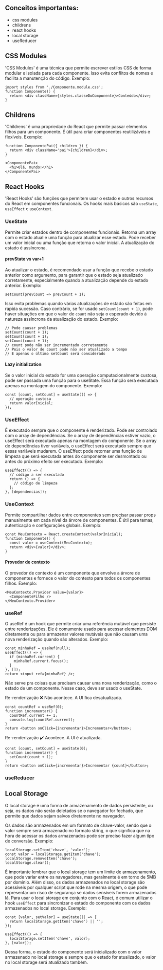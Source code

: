## Conceitos importantes:

- css modules
- childrens
- react hooks
- local storage
- useReducer

## CSS Modules

'CSS Modules' é uma técnica que permite escrever estilos CSS de forma modular e
isolada para cada componente. Isso evita conflitos de nomes e facilita a
manutenção do código. Exemplo:

```tsx
import styles from './Componente.module.css';
function Componente() {
  return <div className={styles.classeDoComponente}>Conteúdo</div>;
}
```

## Childrens

'Childrens' é uma propriedade do React que permite passar elementos filhos para
um componente. É útil para criar componentes reutilizáveis e flexíveis. Exemplo:

```tsx
function ComponentePai({ children }) {
  return <div className='pai'>{children}</div>;
}
```

```tsx
<ComponentePai>
  <h1>Olá, mundo!</h1>
</ComponentePai>
```

## React Hooks

'React Hooks' são funções que permitem usar o estado e outros recursos do React
em componentes funcionais. Os hooks mais básicos são `useState`, `useEffect` e
`useContext`.

### UseState

Permite criar estados dentro de componentes funcionais. Retorna um array com o
estado atual e uma função para atualizar esse estado. Pode receber um valor
inicial ou uma função que retorna o valor inicial. A atualização do estado é
assíncrona.

#### prevState vs var+1

Ao atualizar o estado, é recomendado usar a função que recebe o estado anterior
como argumento, para garantir que o estado seja atualizado corretamente,
especialmente quando a atualização depende do estado anterior. Exemplo:

```tsx
setCount(prevCount => prevCount + 1);
```

Isso evita problemas quando várias atualizações de estado são feitas em rápida
sucessão. Caso contrário, se for usado `setCount(count + 1)`, pode haver
situações em que o valor de `count` não seja o esperado devido à natureza
assíncrona da atualização do estado. Exemplo:

```tsx
// Pode causar problemas
setCount(count + 1);
setCount(count + 1);
setCount(count + 1);
// count pode não ser incrementado corretamente
// Pois o valor de count pode não ser atualizado a tempo
// E apenas o último setCount será considerado
```

#### Lazy initialization

Se o valor inicial do estado for uma operação computacionalmente custosa, pode
ser passada uma função para o useState. Essa função será executada apenas na
montagem do componente. Exemplo:

```tsx
const [count, setCount] = useState(() => {
  // operação custosa
  return valorInicial;
});
```

### UseEffect

É executado sempre que o componente é renderizado. Pode ser controlado com o
array de dependências. Se o array de dependências estiver vazio, o useEffect
será executado apenas na montagem do componente. Se o array de dependências
tiver variáveis, o useEffect será executado sempre que essas variáveis mudarem.
O useEffect pode retornar uma função de limpeza que será executada antes do
componente ser desmontado ou antes do próximo efeito ser executado. Exemplo:

```tsx
useEffect(() => {
  // código a ser executado
  return () => {
    // código de limpeza
  };
}, [dependencias]);
```

### UseContext

Permite compartilhar dados entre componentes sem precisar passar props
manualmente em cada nível da árvore de componentes. É útil para temas,
autenticação e configurações globais. Exemplo:

```tsx
const MeuContexto = React.createContext(valorInicial);
function Componente() {
  const valor = useContext(MeuContexto);
  return <div>{valor}</div>;
}
```

#### Provedor de contexto

O provedor de contexto é um componente que envolve a árvore de componentes e
fornece o valor do contexto para todos os componentes filhos. Exemplo:

```tsx
<MeuContexto.Provider value={valor}>
  <ComponenteFilho />
</MeuContexto.Provider>
```

### useRef

O useRef é um hook que permite criar uma referência mutável que persiste entre
renderizações. Ele é comumente usado para acessar elementos DOM diretamente ou
para armazenar valores mutáveis que não causam uma nova renderização quando são
alterados. Exemplo:

```tsx
const minhaRef = useRef(null);
useEffect(() => {
  if (minhaRef.current) {
    minhaRef.current.focus();
  }
}, []);
return <input ref={minhaRef} />;
```

Não serve pra coisas que precisam causar uma nova renderização, como o estado de
um componente. Nesse caso, deve ser usado o useState.

Re-renderização ❌ Não acontece. A UI fica desatualizada.

```tsx
const countRef = useRef(0);
function incrementar() {
  countRef.current += 1;
  console.log(countRef.current);
}
return <button onClick={incrementar}>Incrementar</button>;
```

Re-renderização ✔️ Acontece. A UI é atualizada.

```tsx
const [count, setCount] = useState(0);
function incrementar() {
  setCount(count + 1);
}
return <button onClick={incrementar}>Incrementar {count}</button>;
```

### useReducer

## Local Storage

O local storage é uma forma de armazenamento de dados persistente, ou seja, os
dados não serão deletados se o navegador for fechado, que permite que dados
sejam salvos diretamente no navegador.

Os dados são armazenados em um formato de chave-valor, sendo que o valor sempre
será armazenado no formato string, o que significa que na hora de acessar os
dados armazenados pode ser preciso fazer algum tipo de conversão. Exemplo:

```tsx
localStorage.setItem('chave', 'valor');
const valor = localStorage.getItem('chave');
localStorage.removeItem('chave');
localStorage.clear();
```

É importante lembrar que o local storage tem um limite de armazenamento, que
pode variar entre os navegadores, mas geralmente é em torno de 5MB por domínio.
Além disso, os dados armazenados no local storage são acessíveis por qualquer
script que rode na mesma origem, o que pode representar um risco de segurança se
dados sensíveis forem armazenados lá. Para usar o local storage em conjunto com
o React, é comum utilizar o hook `useEffect` para sincronizar o estado do
componente com os dados armazenados no local storage. Exemplo:

```tsx
const [valor, setValor] = useState(() => {
  return localStorage.getItem('chave') || '';
});

useEffect(() => {
  localStorage.setItem('chave', valor);
}, [valor]);
```

Dessa forma, o estado do componente será inicializado com o valor armazenado no
local storage e sempre que o estado for atualizado, o valor no local storage
será atualizado também.
